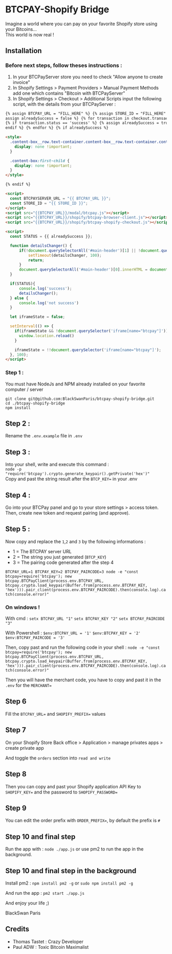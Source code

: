 # BTCPAY-Shopify Bridge

Imagine a world where you can pay on your favorite Shopify store using your Bitcoins...  
This world is now real !

## Installation

### Before next steps, follow theses instructions :

1. In your BTCPayServer store you need to check "Allow anyone to create invoice"
2. In Shopify Settings > Payment Providers > Manual Payment Methods add one which contains "Bitcoin with BTCPayServer"
3. In Shopify Settings > Checkout > Additional Scripts input the following script, with the details from your BTCPayServer :

```html
{% assign BTCPAY_URL = "FILL_HERE" %} {% assign STORE_ID = "FILL_HERE" %} {%
assign alreadySuccess = false %} {% for transaction in checkout.transactions %}
{% if transaction.status == 'success' %} {% assign alreadySuccess = true %} {%
endif %} {% endfor %} {% if alreadySuccess %}

<style>
  .content-box__row.text-container.content-box__row.text-container.content-box__row.text-container {
    display: none !important;
  }

  .content-box:first-child {
    display: none !important;
  }
</style>

{% endif %}

<script>
  const BTCPAYSERVER_URL = "{{ BTCPAY_URL }}";
  const STORE_ID = "{{ STORE_ID }}";
</script>
<script src="{{BTCPAY_URL}}/modal/btcpay.js"></script>
<script src="{{BTCPAY_URL}}/shopify/btcpay-browser-client.js"></script>
<script src="{{BTCPAY_URL}}/shopify/btcpay-shopify-checkout.js"></script>

<script>
  const STATUS = {{ alreadySuccess }};

  function detailsChanger() {
      if(!document.querySelectorAll('#main-header')[1] || !document.querySelector('.content-box__row.text-container')) {
          setTimeout(detailsChanger, 100);
          return;
      }
      document.querySelectorAll('#main-header')[0].innerHTML = document.querySelectorAll('#main-header')[1].innerText;
  }

  if(STATUS){
      console.log('success');
      detailsChanger();
  } else {
      console.log('not success')
  }

  let iframeState = false;

  setInterval(() => {
    if(iframeState && !document.querySelector('iframe[name="btcpay"]')) {
      window.location.reload()
    }

    iframeState = !!document.querySelector('iframe[name="btcpay"]');
  }, 100);
</script>
```

### Step 1 :

You must have NodeJs and NPM already installed on your favorite computer / server

`git clone git@github.com:BlackSwanParis/btcpay-shopify-bridge.git`  
`cd ./btcpay-shopify-bridge`  
`npm install`

## Step 2 :

Rename the `.env.example` file in `.env`

## Step 3 :

Into your shell, write and execute this command :  
`node -p "require('btcpay').crypto.generate_keypair().getPrivate('hex')"`  
Copy and past the string result after the `BTCP_KEY=` in your .env

## Step 4 :

Go into your BTCPay panel and go to your store settings > access token.  
Then, create new token and request pairing (and approve).

## Step 5 :

Now copy and replace the `1`,`2` and `3` by the following informations :

- 1 = The BTCPAY server URL
- 2 = The string you just generated (`BTCP_KEY`)
- 3 = The pairing code generated after the step 4

`BTCPAY_URL=1 BTCPAY_KEY=2 BTCPAY_PAIRCODE=3 node -e "const btcpay=require('btcpay'); new btcpay.BTCPayClient(process.env.BTCPAY_URL, btcpay.crypto.load_keypair(Buffer.from(process.env.BTCPAY_KEY, 'hex'))).pair_client(process.env.BTCPAY_PAIRCODE).then(console.log).catch(console.error)"`

### On windows !

With cmd :
`setx BTCPAY_URL "1"`
`setx BTCPAY_KEY "2"`
`setx BTCPAY_PAIRCODE "3"`

With Powershell :
`$env:BTCPAY_URL = '1'`
`$env:BTCPAY_KEY = '2'`
`$env:BTCPAY_PAIRCODE = '3'`

Then, copy past and run the following code in your shell :
`node -e "const btcpay=require('btcpay'); new btcpay.BTCPayClient(process.env.BTCPAY_URL, btcpay.crypto.load_keypair(Buffer.from(process.env.BTCPAY_KEY, 'hex'))).pair_client(process.env.BTCPAY_PAIRCODE).then(console.log).catch(console.error)"`

Then you will have the merchant code, you have to copy and past it in the `.env` for the `MERCHANT=`

## Step 6

Fill the `BTCPAY_URL=` and `SHOPIFY_PREFIX=` values

## Step 7

On your Shopify Store Back office > Application > manage privates apps > create private app

And toggle the `orders` section into `read and write`

## Step 8

Then you can copy and past your Shopify application API Key to `SHOPIFY_KEY=` and the password to `SHOPIFY_PASSWORD=`

## Step 9

You can edit the order prefix with `ORDER_PREFIX=`, by default the prefix is `#`

## Step 10 and final step

Run the app with : `node ./app.js` or use pm2 to run the app in the background.

## Step 10 and final step in the background

Install pm2 :
`npm install pm2 -g` or `sudo npm install pm2 -g`

And run the app :
`pm2 start ./app.js`

And enjoy your life ;)

BlackSwan Paris

## Credits

- Thomas Tastet : Crazy Developer
- Paul ADW : Toxic Bitcoin Maximalist
